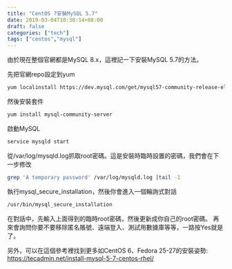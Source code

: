```yaml
---
title: "CentOS 7安裝MySQL 5.7"
date: 2019-03-04T10:38:14+08:00
draft: false
categories: ["tech"]
tags: ["centos","mysql"]
---
```


由於現在整個官網都是MySQL 8.x，這裡記一下安裝MySQL 5.7的方法。

<!--more-->

先把官網repo設定到yum
```sh
yum localinstall https://dev.mysql.com/get/mysql57-community-release-el7-11.noarch.rpm
```

然後安裝套件
```sh
yum install mysql-community-server
```

啟動MySQL
```sh
service mysqld start
```

從/var/log/mysqld.log抓取root密碼。這是安裝時臨時設置的密碼，我們會在下一步修改
```sh
grep 'A temporary password' /var/log/mysqld.log |tail -1
```

執行mysql_secure_installation，然後你會進入一個輪詢式對話
```sh
/usr/bin/mysql_secure_installation
```

在對話中，先輸入上面得到的臨時root密碼，然後更新成你自己的root密碼。
再來會詢問你要不要移除匿名賬號、遠端登入、測試用數據庫等等，一路按Yes就是了。

另外，可以在這個參考裡找到更多如CentOS 6、Fedora 25-27的安裝姿勢: https://tecadmin.net/install-mysql-5-7-centos-rhel/
